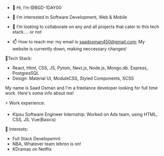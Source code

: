 - 👋 Hi, I’m @BGD-1DAY00


- 👀 I’m interested in Software Development, Web & Mobile
- 💞️ I’m looking to collaborate on any and all projects that cater to this tech stack.... or not 
- 📫 How to reach me: my email is saadosman450@gmail.com; My website is currently down, making neccessary changes! 

🔭Tech Stack: 
-   React, Html, CSS, JS, Pytom, Next.js, Node.js, Mongo.db. Express, PostgresSQL
-   Design: Material UI, ModuleCSS, Styled Components, SCSS

My name is Saad Osman and I'm a freelance developer looking for full time work. Here's some info about me!

⚡ Work experience:

- Kipsu Software Engineer Internship: Worked on Ads team, using HTML, CSS, JS, Vue(Basics)


🌱 Interests:

-   Full Stack Developemnt
-   NBA, Whatever team lebron is on!
-   KDramas on Netflix



<!---
BGD-1DAY00/BGD-1DAY00 is a ✨ special ✨ repository because its `README.md` (this file) appears on your GitHub profile.
You can click the Preview link to take a look at your changes.
--->
